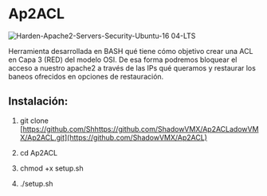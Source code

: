 # Ap2ACL

  ![Harden-Apache2-Servers-Security-Ubuntu-16 04-LTS](https://user-images.githubusercontent.com/92258683/218264322-98ac5091-a973-4699-935b-686b5347e64f.png)


Herramienta desarrollada en BASH qué tiene cómo objetivo crear una ACL en Capa 3 (RED) del modelo OSI. De esa forma podremos bloquear el acceso a nuestro apache2 a través de las IPs qué queramos y restaurar los baneos ofrecidos en opciones de restauración.


## Instalación: 

1. git clone [https://github.com/Shhttps://github.com/ShadowVMX/Ap2ACLadowVMX/Ap2ACL.git](https://github.com/ShadowVMX/Ap2ACL)

2. cd Ap2ACL

3. chmod +x setup.sh

4. ./setup.sh
